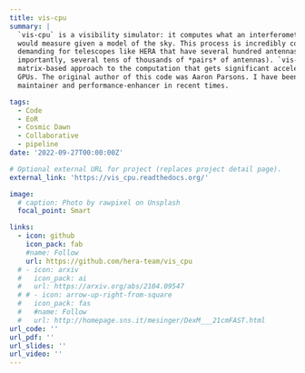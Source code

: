 ```yaml
---
title: vis-cpu
summary: |  
  `vis-cpu` is a visibility simulator: it computes what an interferometer (like [HERA](/projects/hera))
  would measure given a model of the sky. This process is incredibly computationally
  demanding for telescopes like HERA that have several hundred antennas (and, more
  importantly, several tens of thousands of *pairs* of antennas). `vis-cpu` adopts a novel
  matrix-based approach to the computation that gets significant acceleration from modern
  GPUs. The original author of this code was Aaron Parsons. I have been the primary 
  maintainer and performance-enhancer in recent times.

tags:
  - Code
  - EoR
  - Cosmic Dawn
  - Collaborative
  - pipeline
date: '2022-09-27T00:00:00Z'

# Optional external URL for project (replaces project detail page).
external_link: 'https://vis_cpu.readthedocs.org/'

image:
  # caption: Photo by rawpixel on Unsplash
  focal_point: Smart

links:
  - icon: github
    icon_pack: fab
    #name: Follow
    url: https://github.com/hera-team/vis_cpu
  # - icon: arxiv
  #   icon_pack: ai
  #   url: https://arxiv.org/abs/2104.09547
  # # - icon: arrow-up-right-from-square
  #   icon_pack: fas
  #   #name: Follow
  #   url: http://homepage.sns.it/mesinger/DexM___21cmFAST.html
url_code: ''
url_pdf: ''
url_slides: ''
url_video: ''
---
```



